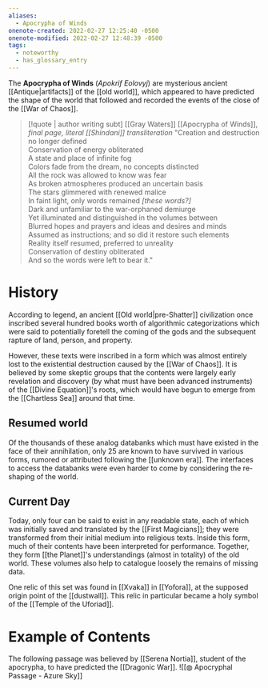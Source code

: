 ```yaml
---
aliases:
  - Apocrypha of Winds
onenote-created: 2022-02-27 12:25:40 -0500
onenote-modified: 2022-02-27 12:48:39 -0500
tags:
  - noteworthy
  - has_glossary_entry
---
```




The **Apocrypha of Winds** (*Apokrif Eolovyj*) are mysterious ancient [[Antique|artifacts]] of the [[old world]], which appeared to have predicted the shape of the world that followed and recorded the events of the close of the [[War of Chaos]].

>[!quote | author writing subt] [[Gray Waters]] [[Apocrypha of Winds]], *final page, literal [[Shindani]] transliteration*
>"Creation and destruction no longer defined <br>Conservation of energy obliterated <br>A state and place of infinite fog <br>Colors fade from the dream, no concepts distincted <br>All the rock was allowed to know was fear <br>As broken atmospheres produced an uncertain basis <br>The stars glimmered with renewed malice <br>In faint light, only words remained *[these words?]* <br>Dark and unfamiliar to the war-orphaned demiurge <br>Yet illuminated and distinguished in the volumes between <br>Blurred hopes and prayers and ideas and desires and minds <br>Assumed as instructions; and so did it restore such elements <br>Reality itself resumed, preferred to unreality <br>Conservation of destiny obliterated <br>And so the words were left to bear it."

# History

According to legend, an ancient [[Old world|pre-Shatter]] civilization once inscribed several hundred books worth of algorithmic categorizations which were said to potentially foretell the coming of the gods and the subsequent rapture of land, person, and property.

However, these texts were inscribed in a form which was almost entirely lost to the existential destruction caused by the [[War of Chaos]]. It is believed by some skeptic groups that the contents were largely early revelation and discovery (by what must have been advanced instruments) of the [[Divine Equation]]'s roots, which would have begun to emerge from the [[Chartless Sea]] around that time.



## Resumed world

Of the thousands of these analog databanks which must have existed in the face of their annihilation, only 25 are known to have survived in various forms, rumored or attributed following the [[unknown era]]. The interfaces to access the databanks were even harder to come by considering the re-shaping of the world.

## Current Day

Today, only four can be said to exist in any readable state, each of which was initially saved and translated by the [[First Magicians]]; they were transformed from their initial medium into religious texts. Inside this form, much of their contents have been interpreted for performance. Together, they form [[the Planet]]'s understandings (almost in totality) of the old world. These volumes also help to catalogue loosely the remains of missing data.

One relic of this set was found in [[Xvaka]] in [[Yofora]], at the supposed origin point of the [[dustwall]]. This relic in particular became a holy symbol of the [[Temple of the Uforiad]].

# Example of Contents
The following passage was believed by [[Serena Nortia]], student of the apocrypha, to have predicted the [[Dragonic War]].
![[◍ Apocryphal Passage - Azure Sky]]